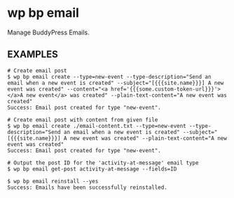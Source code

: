 #	wp bp email

Manage BuddyPress Emails.

## EXAMPLES

	# Create email post
	$ wp bp email create --type=new-event --type-description="Send an email when a new event is created" --subject="[{{{site.name}}}] A new event was created" --content="<a href='{{{some.custom-token-url}}}'></a>A new event</a> was created" --plain-text-content="A new event was created"
	Success: Email post created for type "new-event".

	# Create email post with content from given file
	$ wp bp email create ./email-content.txt --type=new-event --type-description="Send an email when a new event is created" --subject="[{{{site.name}}}] A new event was created" --plain-text-content="A new event was created"
	Success: Email post created for type "new-event".
	
	# Output the post ID for the 'activity-at-message' email type
	$ wp bp email get-post activity-at-message --fields=ID
	
	$ wp bp email reinstall --yes
	Success: Emails have been successfully reinstalled.
